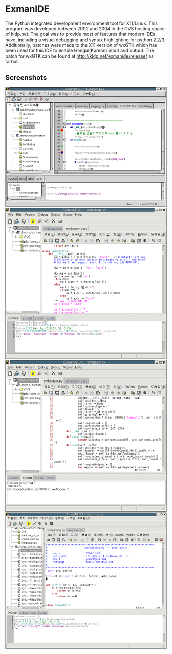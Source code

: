 # ExmanIDE
The Python integrated development environment tool for X11/Linux. This program was developed between 2002 and 2004 in the CVS hosting space of kldp.net. The goal was to provide most of features that modern IDEs have, including a visual debugging and syntax highlighting for python 2.2/3. Additionally, patches were made to the X11 version of wxGTK which has been used for this IDE to enable Hangul(Korean) input and output. The patch for wxGTK can be found at http://kldp.net/exmanide/release/ as tarball. 

## Screenshots

![](screenshots/exmanide.png)
![](screenshots/exmanide-vim.png)
![](screenshots/exmanide-vim2.png)
![](screenshots/exmanide-vim3.png)
